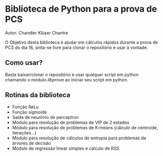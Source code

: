 # Biblioteca de Python para a prova de PCS

Autor: Chandler Klüser Chantre

O Objetivo desta biblioteca é ajudar em cálculos rápidos durante a prova de PCS do dia 16, sinta-se livre para clonar o repositório e usar à vontade.

## Como usar?

Basta baixar/clonar o repositório e usar qualquer script em python chamando o módulo _libprova_ ao iniciar seu script em python.

## Rotinas da biblioteca

- Função ReLu
- Função sigmoide
- Saída de neurônio de perceptron
- Módulo para resolução de problemas de VIP de 2 estados
- Módulo para resolução de problemas de K-means (cálculo de centroide, iterações...)
- Módulo para resolução de cálculos de entropia para problemas de árvores de decisão
- Módulo de regressão linear simples e cálculo de RSS